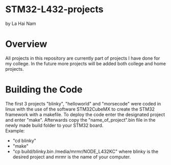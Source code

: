 # STM32-L432-projects
by La Hai Nam
# Overview
All projects in this repository are currently part of projects I have done for my college. In the future more projects will be added both college and home projects.
# Building the Code

The first 3 projects "blinky", "helloworld" and "morsecode" were coded in linux with the use of the software STM32CubeMX to create the STM32 framework with a makefile. To deploy the code enter the designated project and enter "make". Afterwards copy the "name_of_project".bin file in the newly made build folder to your STM32 board.  
Example: 
-  "cd blinky"
-  "make"
-  "cp build/blinky.bin /media/mrmr/NODE_L432KC" where blinky is the desired project and mrmr is the name of your computer.
